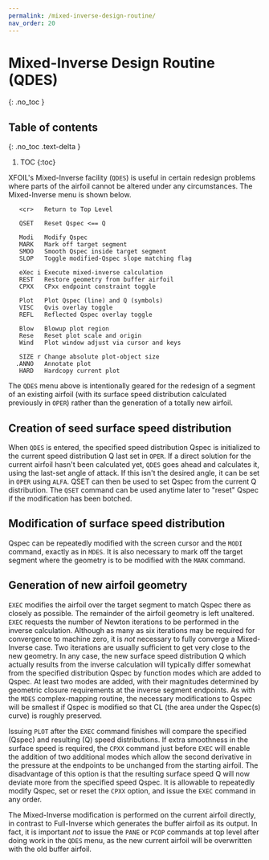 ```yaml
---
permalink: /mixed-inverse-design-routine/
nav_order: 20
---
```


# Mixed-Inverse Design Routine (QDES)
{: .no_toc }

## Table of contents
{: .no_toc .text-delta }

1. TOC
{:toc}

XFOIL's Mixed-Inverse facility (`QDES`) is useful in certain redesign 
problems where parts of the airfoil cannot be altered under any 
circumstances.  The Mixed-Inverse menu is shown below.

```
   <cr>   Return to Top Level

   QSET   Reset Qspec <== Q

   Modi   Modify Qspec
   MARK   Mark off target segment
   SMOO   Smooth Qspec inside target segment
   SLOP   Toggle modified-Qspec slope matching flag

   eXec i Execute mixed-inverse calculation
   REST   Restore geometry from buffer airfoil
   CPXX   CPxx endpoint constraint toggle

   Plot   Plot Qspec (line) and Q (symbols)
   VISC   Qvis overlay toggle
   REFL   Reflected Qspec overlay toggle

   Blow   Blowup plot region
   Rese   Reset plot scale and origin
   Wind   Plot window adjust via cursor and keys

   SIZE r Change absolute plot-object size
  .ANNO   Annotate plot
   HARD   Hardcopy current plot
```

The `QDES` menu above is intentionally geared for the redesign of a segment
of an existing airfoil (with its surface speed distribution calculated 
previously in `OPER`) rather than the generation of a totally new airfoil. 

## Creation of seed surface speed distribution

When `QDES` is entered, the specified speed distribution Qspec is 
initialized to the current speed distribution Q last set in `OPER`.
If a direct solution for the current airfoil hasn't been calculated yet, 
`QDES` goes ahead and calculates it, using the last-set angle of attack.
If this isn't the desired angle, it can be set in `OPER` using `ALFA`.
QSET can then be used to set Qspec from the current Q distribution.
The `QSET` command can be used anytime later to "reset" Qspec if the
modification has been botched.

## Modification of surface speed distribution

Qspec can be repeatedly modified with the screen cursor and the `MODI`
command, exactly as in `MDES`.  It is also necessary to mark off the 
target segment where the geometry is to be modified with the 
`MARK` command.  

## Generation of new airfoil geometry

`EXEC` modifies the airfoil over the target segment to match Qspec 
there as closely as possible.  The remainder of the airfoil 
geometry is left unaltered.  `EXEC` requests the number of Newton
iterations to be performed in the inverse calculation.  Although as
many as six iterations may be required for convergence to machine zero,
it is _not_ necessary to fully converge a Mixed-Inverse case.  Two 
iterations are usually sufficient to get very close to the new
geometry.  In any case, the new surface speed distribution Q 
which actually results from the inverse calculation will typically 
differ somewhat from the specified distribution Qspec by function 
modes which are added to Qspec.  At least two modes are added, 
with their magnitudes determined by geometric closure requirements 
at the inverse segment endpoints.  As with the `MDES` complex-mapping
routine, the necessary modifications to Qspec will be smallest if
Qspec is modified so that CL (the area under the Qspec(s) curve) is 
roughly preserved.

Issuing `PLOT` after the `EXEC` command finishes will compare the specified 
(Qspec) and resulting (Q) speed distributions.  If extra smoothness 
in the surface speed is required, the `CPXX` command just before `EXEC` 
will enable the addition of two additional modes which allow the 
second derivative in the pressure at the endpoints to be unchanged 
from the starting airfoil.  The disadvantage of this option is that 
the resulting surface speed Q will now deviate more from the 
specified speed Qspec.  It is allowable to repeatedly modify Qspec, 
set or reset the `CPXX` option, and issue the `EXEC` command in any order.

The Mixed-Inverse modification is performed on the current airfoil 
directly, in contrast to Full-Inverse which generates the buffer 
airfoil as its output.  In fact, it is important _not_ to issue the 
`PANE` or `PCOP` commands at top level after doing work in the `QDES` menu, 
as the new current airfoil will be overwritten with the old buffer 
airfoil.